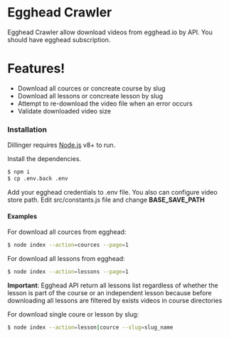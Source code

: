 # Egghead Crawler

Egghead Crawler allow download videos from egghead.io by API. You should have egghead subscription.

# Features!
  - Download all cources or concreate course by slug
  - Download all lessons or concreate lesson by slug
  - Attempt to re-download the video file when an error occurs
  - Validate downloaded video size

### Installation

Dillinger requires [Node.js](https://nodejs.org/) v8+ to run.

Install the dependencies.

```sh
$ npm i
$ cp .env.back .env
```
Add your egghead credentials to .env file. You also can configure video store path. Edit src/constants.js file and change **BASE_SAVE_PATH**

#### Examples
For download all cources from egghead:
```sh
$ node index --action=cources --page=1
```

For download all lessons from egghead:
```sh
$ node index --action=lessons --page=1
```
**Important**: Egghead API return all lessons list regardless of whether the lesson is part of the course or an independent lesson because before downloading all lessons are filtered by exists videos in course directories

For download single coure or lesson by slug:
```sh
$ node index --action=lesson|cource --slug=slug_name
```
